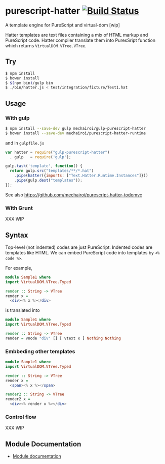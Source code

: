 purescript-hatter [![Build Status](https://travis-ci.org/mechairoi/purescript-hatter.svg?branch=master)](https://travis-ci.org/mechairoi/purescript-hatter)
===
A template engine for PureScript and virtual-dom [wip]

Hatter templates are text files containing a mix of HTML markup and PureScript code.
Hatter compiler translate them into PuresSript function which returns `VirtualDOM.VTree.VTree`.

## Try
```bash
$ npm install
$ bower install
$ $(npm bin)/gulp bin
$ ./bin/hatter.js < test/integration/fixture/Test1.hat
```

## Usage

### With gulp

```bash
$ npm install --save-dev gulp mechairoi/gulp-purescript-hatter
$ bower install --save-dev mechairoi/purescript-hatter-runtime
```

and in `gulpfile.js`

```javascript
var hatter = require("gulp-purescript-hatter")
  , gulp   = require('gulp');

gulp.task('template', function() {
  return gulp.src("templates/**/*.hat")
    .pipe(hatter({imports: ["Text.Hatter.Runtime.Instances"]}))
    .pipe(gulp.dest("templates"));
});
```

See also https://github.com/mechairoi/purescript-hatter-todomvc

### With Grunt

XXX WIP

## Syntax

Top-level (not indented) codes are just PureScript.
Indented codes are templates like HTML. We can embed PureScript code into templates by `<% code %>`.

For example,

```purescript
module Sample1 where
import VirtualDOM.VTree.Typed

render :: String -> VTree
render x =
  <div><% x %></div>
```

is translated into

```purescript
module Sample1 where
import VirtualDOM.VTree.Typed

render :: String -> VTree
render = vnode "div" [] [ vtext x ] Nothing Nothing
```

### Embbeding other templates

```purescript
module Sample1 where
import VirtualDOM.VTree.Typed

render :: String -> VTree
render x =
  <span><% x %></span>

render2 :: String -> VTree
render2 x =
  <div><% render x %></div>
```

### Control flow

XXX WIP

## Module Documentation

- [Module documentation](src/Text/README.md)
